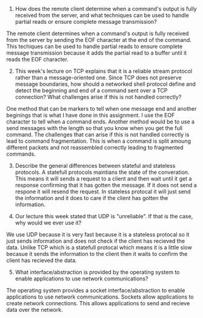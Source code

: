 1. How does the remote client determine when a command's output is fully received from the server, and what techniques can be used to handle partial reads or ensure complete message transmission?

The remote client determines when a command's output is fully received from the server by sending the EOF character at the end of the command. This techiques can be used to handle partial reads to ensure complete message transmission because it adds the partial read to a buffer until it reads the EOF character. 

2. This week's lecture on TCP explains that it is a reliable stream protocol rather than a message-oriented one. Since TCP does not preserve message boundaries, how should a networked shell protocol define and detect the beginning and end of a command sent over a TCP connection? What challenges arise if this is not handled correctly?

One method that can be markers to tell when one message end and another beginings that is what I have done in this assignment. I use the EOF character to tell when a command ends. Another method would be to use a send messages with the length so that you know when you get the full command. The challenges that can arise if this is not handled correctly is lead to command fragmentation. This is when a command is split amoung different packets and not reassembled correctly leading to fragmented commands. 

3. Describe the general differences between stateful and stateless protocols.
A statefull protocols maintians the state of the converation. This means it will sends a request to a client and then wait until it get a response confirming that it 
has gotten the message. If it does not send a respone it will resend the request. In stateless protocal it will just send the information and it does to care if the client has gotten the information. 


4. Our lecture this week stated that UDP is "unreliable". If that is the case, why would we ever use it?

We use UDP because it is very fast because it is a stateless protocal so it just sends information and does not check if the client has recieved the data. Unlike TCP which is a statefull protocal which means it is a little slow becasue it sends the information to the client then it waits to confirm the client has recieved the data. 

5. What interface/abstraction is provided by the operating system to enable applications to use network communications?

The operating system provides a socket interface/abstraction to enable applications to use network 
communications. Sockets allow applications to create network connections. This allows applications to send and
recieve data over the network. 